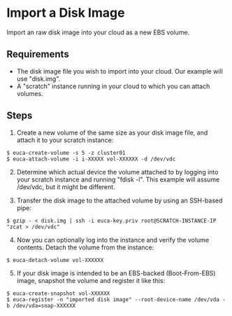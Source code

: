 # Import a Disk Image

Import an raw disk image into your cloud as a new EBS volume.

## Requirements

* The disk image file you wish to import into your cloud. Our example will use "disk.img".
* A "scratch" instance running in your cloud to which you can attach volumes.

## Steps

1. Create a new volume of the same size as your disk image file, and attach it to your scratch instance:

 ```
 $ euca-create-volume -s 5 -z cluster01
 $ euca-attach-volume -i i-XXXXX vol-XXXXXX -d /dev/vdc
 ```

2. Determine which actual device the volume attached to by logging into your scratch instance and running "fdisk -l". This example will assume /dev/vdc, but it might be different.

3. Transfer the disk image to the attached volume by using an SSH-based pipe:

 ```
 $ gzip - < disk.img | ssh -i euca-key.priv root@SCRATCH-INSTANCE-IP "zcat > /dev/vdc"
 ```

4. Now you can optionally log into the instance and verify the volume contents. Detach the volume from the instance:

 ```
 $ euca-detach-volume vol-XXXXXX
 ```

5. If your disk image is intended to be an EBS-backed (Boot-From-EBS) image, snapshot the volume and register it like this:

 ```
 $ euca-create-snapshot vol-XXXXXX
 $ euca-register -n "imported disk image" --root-device-name /dev/vda -b /dev/vda=snap-XXXXXX
 ```

## 
